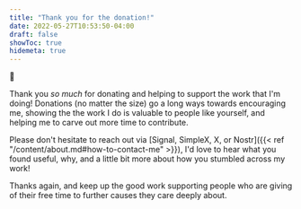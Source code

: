 ```yaml
---
title: "Thank you for the donation!"
date: 2022-05-27T10:53:50-04:00
draft: false
showToc: true
hidemeta: true
---
```


:partying_face:

Thank you *so much* for donating and helping to support the work that I'm doing! Donations (no matter the size) go a long ways towards encouraging me, showing the the work I do is valuable to people like yourself, and helping me to carve out more time to contribute.

Please don't hesitate to reach out via [Signal, SimpleX, X, or Nostr]({{< ref "/content/about.md#how-to-contact-me" >}}), I'd love to hear what you found useful, why, and a little bit more about how you stumbled across my work!

Thanks again, and keep up the good work supporting people who are giving of their free time to further causes they care deeply about.
